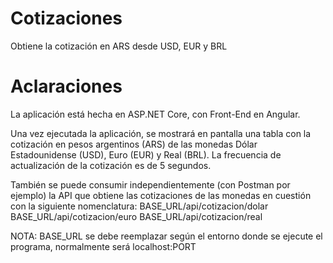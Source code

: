 # Cotizaciones
 Obtiene la cotización en ARS desde USD, EUR y BRL

# Aclaraciones
 La aplicación está hecha en ASP.NET Core, con Front-End en Angular.
 
 Una vez ejecutada la aplicación, se mostrará en pantalla una tabla con la cotización en pesos argentinos (ARS) de las monedas Dólar Estadounidense (USD), Euro (EUR) y Real (BRL). 
 La frecuencia de actualización de la cotización es de 5 segundos.
 
 También se puede consumir independientemente (con Postman por ejemplo) la API que obtiene las cotizaciones de las monedas en cuestión con la siguiente nomenclatura:
 BASE_URL/api/cotizacion/dolar
 BASE_URL/api/cotizacion/euro
 BASE_URL/api/cotizacion/real
 
 NOTA: BASE_URL se debe reemplazar según el entorno donde se ejecute el programa, normalmente será localhost:PORT
  